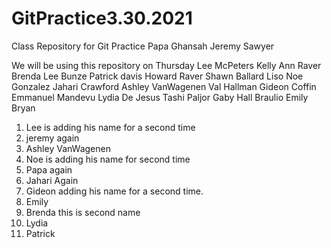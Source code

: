 # GitPractice3.30.2021

Class Repository for Git Practice
Papa Ghansah
Jeremy Sawyer

We will be using this repository on Thursday
Lee McPeters
Kelly Ann Raver
Brenda Lee Bunze
Patrick davis
Howard Raver
Shawn Ballard
Liso
Noe Gonzalez
Jahari Crawford
Ashley VanWagenen
Val Hallman
Gideon Coffin
Emmanuel Mandevu
Lydia De Jesus
Tashi Paljor
Gaby Hall
Braulio
Emily Bryan

1. Lee is adding his name for a second time
2. jeremy again
3. Ashley VanWagenen
4. Noe is adding his name for second time
5. Papa again
6. Jahari Again 
7. Gideon adding his name for a second time.
8. Emily
9. Brenda this is second name
10. Lydia
11. Patrick
